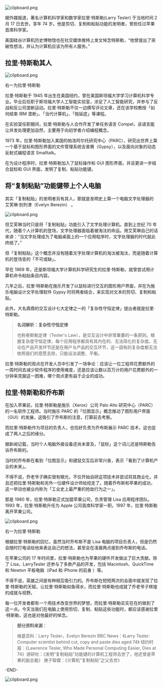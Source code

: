 

<img referrerpolicy="no-referrer" data-src="/img/bVbDTIS" src="https://cdn.segmentfault.com/v-5e154194/global/img/squares.svg" alt="clipboard.png" title="clipboard.png">

据外媒报道，著名计算机科学家和数学家拉里·特斯勒(Larry Tesler) 于当地时间 2 月 17 日去世，享年 74 岁。他是剪切、复制和粘贴功能的发明者，曾担任过苹果首席科学家。

美国硅谷计算机历史博物馆也在社交媒体推特上发文悼念特斯勒，“他曾提出了突破性想法，并认为计算机应该为所有人服务。”

## 拉里·特斯勒其人

<img referrerpolicy="no-referrer" data-src="/img/bVbDTIU" src="https://cdn.segmentfault.com/v-5e154194/global/img/squares.svg" alt="clipboard.png" title="clipboard.png">

右一为拉里·特斯勒

拉里·特斯勒于 1945 年出生在美国纽约，曾在美国斯坦福大学学习计算机科学专业。毕业后任职于斯坦福大学人工智能实验室，涉足了人工智能研究，并参与了反战和反公司垄断运动。拉里·特斯勒不仅一边撰写评论文章，还在该学校教授「如何结束 IBM 垄断」、「当代计算机」、「拖延症」等课程。

在实验室任职期间，拉里·特斯勒与人合作开发了单任务语言 Compel，该语言能让并发处理更加自然，主要用于向初学者介绍编程概念。

1973 年，拉里·特斯勒加入美国的帕洛阿尔托研究中心（PARC），研究出世界上第一个基于鼠标和图形界面的文件管理系统吉普赛（Gypsy），以及面向对象的动态反射式编程语言 Smalltalk。

在为设计程序时，拉里·特斯勒加入了鼠标操作和 GUI 图形界面，并且更进一步结合鼠标和 GUI 界面，发明了复制、粘贴功能键。

## 将“复制粘贴”功能键带上个人电脑

其实「复制粘贴」的发明者另有其人，那就是发明史上第一个电脑文字处理器的 艾芙琳·别列津（Evelyn Berezin） 。

<img referrerpolicy="no-referrer" data-src="/img/bVbDTIV" src="https://cdn.segmentfault.com/v-5e154194/global/img/squares.svg" alt="clipboard.png" title="clipboard.png">

但艾芙琳当时只是将「复制粘贴」功能引入了文字处理计算机。直到上世纪 70 年代，随着个人计算机的登场，文字处理器面临着被淘汰的命运。用艾芙琳自己的话来讲：“当文字处理成为了电脑桌面上的一个应用程序时，文字处理器的时代就此终结了。”

但「复制粘贴」这个概念并没有随着文字处理计算机的淘汰被淘汰，而是随着计算机的登场变的「不可或缺」。

早在 1969 年，还是斯坦福大学计算机科学研究生的拉里·特斯勒，就曾尝试用计算机命令粘贴条目内容。

几年之后，拉里·特斯勒在施乐开发了以鼠标进行交互的图形用户界面，并在为施乐电脑设计文字处理软件 Gypsy 时将两者结合，来实现对文本的剪切、复制和粘贴。

此外，大名鼎鼎的交互设计七大定律之一的「复杂性守恒定律」提出者就是拉里·特斯勒。

>**名词解析：复杂性守恒定律**
>
>也称泰斯勒定律（Tesler's Law），是交互设计中非常重要的一条原则。根据复杂度守恒定律，每个应用程序都具有其内在的、无法简化的复杂度。无论在产品开发环节还是在用户与产品的交互环节，这一固有的复杂度都无法依照我们的意愿去除，只能设法调整、平衡。

拉里·特斯勒的观点在开发人员中引发了一场争论：应该让一位工程师花费额外的一周时间去减少软件程序的使用难度，还是应该让数以百万计的用户花费额外的一分钟来克服这一困难，哪个观点更有益于企业的成功。

## 拉里·特斯勒和乔布斯

在加入苹果前，拉里·特斯勒是施乐（Xerox）公司 Palo Alto 研究中心（PARC）的一名软件工程师。当时施乐 PARC 的「位图显示」概念推动了图形用户界面（GUI）的发展，这吸引了乔布斯的注意，打算前去考察。

而拉里·特斯勒作为项目的负责人，也恰好负责为乔布斯展示 PARC 技术，这也促成了两人之后的缘分。

据新闻记载，当时个人电脑外接设备还尚未普及，「鼠标」这个词儿还是特斯勒告诉乔布斯的。

当时的乔布斯在看到「位图显示」和键鼠交互后非常兴奋，表示「看到了计算机产业的未来」。

不得不说，乔老爷子确实很有眼光，不仅开始自研这项技术并尝试将其商业化，并且还把拉里·特斯勒和另外一位硬件设计师给挖走了。随着乔布斯和苹果的成功，这一举动也被业内称为「工业史上最严重的抢劫行为之一」。

那是 1980 年，拉里·特斯勒正式加盟苹果公司，负责管理 Lisa 应用程序团队。1993 年，拉里·特斯勒升任为 Apple 公司首席科学家一职。1997 年，拉里·特斯勒离开苹果公司。

<img referrerpolicy="no-referrer" data-src="/img/bVbDTIX" src="https://cdn.segmentfault.com/v-5e154194/global/img/squares.svg" alt="clipboard.png" title="clipboard.png">

右一为拉里·特斯勒

根据拉里·特斯勒的回忆，虽然当时乔布斯不是 Lisa 电脑的项目负责人，但是仍然会随时打电话给他来表达自己的想法，甚至会在凌晨两点接到乔布斯的电话。

在苹果公司的 17 年时间里，拉里·特斯勒也为苹果的硬件开发做出了巨大贡献。除了 Lisa，LarryTesler 还参与了多款产品的开发，包括 Macintosh、QuickTime 和 Newton 平板电脑（iPad 和 iPhone 的前身 ）等。

不得不说，英雄之间是有种相互吸引力的。乔布斯在短短两次的会面中就发现了拉里·特斯勒的天赋，让拉里·特斯勒如鱼得水，而拉里·特斯勒也成就了乔老爷子辉煌的成就与视野。

每一位开发者都有一个用技术改变世界的梦想，而拉里·特斯勒实实在在的做到了这一点。今天当我们在电脑上使用剪切、复制、粘贴这些功能时，都应该感谢拉里·特斯勒，这也是对他最好的悼念。

>**部分资料来源：**
>
>维基百科：Larry Tesler，Evelyn Berezin BBC News：《Larry Tesler: Computer scientist behind cut, copy and paste dies aged 74》 纽约时报：《Lawrence Tesler, Who Made Personal Computing Easier, Dies at 74》游研社：《发明“复制粘贴”功能键的计算机工程师去世了，他还曾是苹果的副总裁》 庚子智媒：《计算机“复制粘贴”之父去世》

-END-

<img referrerpolicy="no-referrer" data-src="/img/bVbDJvL" src="https://cdn.segmentfault.com/v-5e154194/global/img/squares.svg" alt="clipboard.png" title="clipboard.png">
